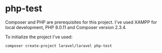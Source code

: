 # php-test

Composer and PHP are prerequisites for this project. I've used XAMPP for local development, PHP 8.0.11 and Composer version 2.3.4.

To initialize the project I've used:

```MD040
composer create-project laravel/laravel php-test
```
